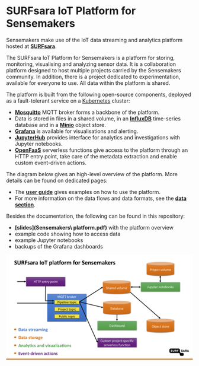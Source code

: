 # SURFsara IoT Platform for Sensemakers

Sensemakers make use of the IoT data streaming and analytics platform hosted at **[SURFsara](https://www.surf.nl/en)**.

The SURFsara IoT Platform for Sensemakers is a platform for storing, monitoring, visualising and analyzing sensor data. It is a collaboration platform designed to host multiple projects carried by the Sensemakers community. In addition, there is a project dedicated to experimentation, available for everyone to use. All data within the platform is shared.

The platform is built from the following open-source components, deployed as a fault-tolerant service on a [Kubernetes](https://kubernetes.io/) cluster:
- **[Mosquitto](https://mosquitto.org/)** MQTT broker forms a backbone of the platform.
- Data is stored in files in a shared volume, in an **[InfluxDB](https://www.influxdata.com/products/influxdb-overview/)** time-series database and in a **[Minio](https://min.io/)** object store.
- **[Grafana](https://grafana.com/)** is available for visualisations and alerting.
- **[JupyterHub](https://jupyter.org/hub)** provides interface for analytics and investigations with Jupyter notebooks.
- **[OpenFaaS](https://www.openfaas.com/)** serverless functions give access to the platform through an HTTP entry point, take care of the metadata extraction and enable custom event-driven actions.

The diagram below gives an high-level overview of the platform. More details can be found on dedicated pages:
- The **[user guide](USER-GUIDE.md)** gives examples on how to use the platform.
- For more information on the data flows and data formats, see the **[data section](DATA.md)**.

Besides the documentation, the following can be found in this repository:
- **[slides](Sensemakers\ platform.pdf)** with the platform overview
- example code showing how to access data
- example Jupyter notebooks
- backups of the Grafana dashboards

![Platform overview](images/sketch-overview.png)
